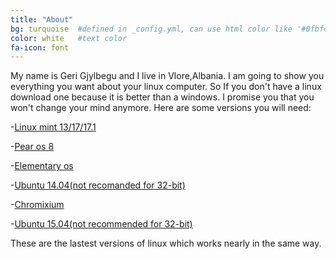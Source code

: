 ```yaml
---
title: "About"
bg: turquoise  #defined in _config.yml, can use html color like '#0fbfcf'
color: white   #text color
fa-icon: font
---
```


My name is Geri Gjylbegu and I live in Vlore,Albania.
I am going to show you everything you want about your linux computer.
So If you don't have a linux download one because it is better than a windows.
I promise you that you won't change your mind anymore.
Here are some versions you will need:
 
 -[Linux mint 13/17/17.1](http://www.linuxmint.com/download_all.php)
 
 -[Pear os 8](http://download2us.softpedia.com/dl/8e10168805c6528e45b7f3fedff06cad/54a3cb46/500076309/linux/pearos8-i386.iso)
 
 -[Elementary os](http://elementary.io/) 
 
 -[Ubuntu 14.04(not recomanded for 32-bit)](http://releases.ubuntu.com/14.04/)

 -[Chromixium](http://chromixium.org) 

 -[Ubuntu 15.04(not recommended for 32-bit)](http://releases.ubuntu.com/15.04/)

These are the lastest versions of linux which works nearly in the same way.

